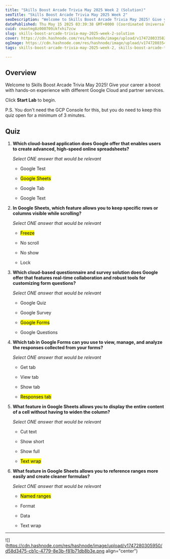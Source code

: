```yaml
---
title: "Skills Boost Arcade Trivia May 2025 Week 2 (Solution)"
seoTitle: "Skills Boost Arcade Trivia May 2025 Week 2"
seoDescription: "Welcome to Skills Boost Arcade Trivia May 2025! Give your career a boost with hands-on experience with different Google Cloud and partner services."
datePublished: Thu May 15 2025 03:39:38 GMT+0000 (Coordinated Universal Time)
cuid: cmaotmg8z000709ikfxhi7zcw
slug: skills-boost-arcade-trivia-may-2025-week-2-solution
cover: https://cdn.hashnode.com/res/hashnode/image/upload/v1747280335828/812b17ac-843b-4acd-a555-9b8b3f31f180.png
ogImage: https://cdn.hashnode.com/res/hashnode/image/upload/v1747280354697/edd5ffc0-2ce5-4e4a-befe-a0bf79b1da7d.png
tags: skills-boost-arcade-trivia-may-2025-week-2, skills-boost-arcade-trivia-may-2025

---
```


## Overview

Welcome to Skills Boost Arcade Trivia May 2025! Give your career a boost with hands-on experience with different Google Cloud and partner services.

Click **Start Lab** to begin.

P.S. You don't need the GCP Console for this, but you do need to keep this quiz open for a minimum of 3 minutes.

## Quiz

1. **Which cloud-based application does Google offer that enables users to create advanced, high-speed online spreadsheets?**
    
    *Select ONE answer that would be relevant*
    
    * Google Test
        
    * <mark>Google Sheets</mark>
        
    * Google Tab
        
    * Google Text
        
2. **In Google Sheets, which feature allows you to keep specific rows or columns visible while scrolling?**
    
    *Select ONE answer that would be relevant*
    
    * <mark>Freeze</mark>
        
    * No scroll
        
    * No show
        
    * Lock
        
3. **Which cloud-based questionnaire and survey solution does Google offer that features real-time collaboration and robust tools for customizing form questions?**
    
    *Select ONE answer that would be relevant*
    
    * Google Quiz
        
    * Google Survey
        
    * <mark>Google Forms</mark>
        
    * Google Questions
        
4. **Which tab in Google Forms can you use to view, manage, and analyze the responses collected from your forms?**
    
    *Select ONE answer that would be relevant*
    
    * Get tab
        
    * View tab
        
    * Show tab
        
    * <mark>Responses tab</mark>
        
5. **What feature in Google Sheets allows you to display the entire content of a cell without having to widen the column?**
    
    *Select ONE answer that would be relevant*
    
    * Cut text
        
    * Show short
        
    * Show full
        
    * <mark>Text wrap</mark>
        
6. **What feature in Google Sheets allows you to reference ranges more easily and create cleaner formulas?**
    
    *Select ONE answer that would be relevant*
    
    * <mark>Named ranges</mark>
        
    * Format
        
    * Data
        
    * Text wrap
        

---

![](https://cdn.hashnode.com/res/hashnode/image/upload/v1747280305950/d58d3475-cb1c-4779-8e3b-f81b71db8b3e.png align="center")
